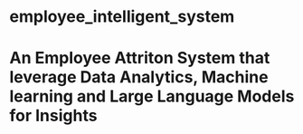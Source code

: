 # employee_intelligent_system
# An Employee Attriton System that leverage Data Analytics, Machine learning and Large Language Models for Insights
